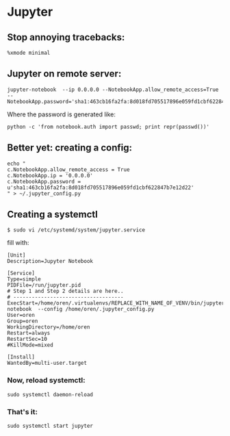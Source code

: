 # Jupyter

## Stop annoying tracebacks:
```
%xmode minimal
```

## Jupyter on remote server:

```
jupyter-notebook  --ip 0.0.0.0 --NotebookApp.allow_remote_access=True --NotebookApp.password='sha1:463cb16fa2fa:8d018fd705517896e059fd1cbf622847b7e12d22'
```

Where the password is generated like: 
```
python -c 'from notebook.auth import passwd; print repr(passwd())'
```

## Better yet: creating a config:

```
echo "
c.NotebookApp.allow_remote_access = True
c.NotebookApp.ip = '0.0.0.0'
c.NotebookApp.password = u'sha1:463cb16fa2fa:8d018fd705517896e059fd1cbf622847b7e12d22'
" > ~/.jupyter_config.py
```


## Creating a systemctl

```$ sudo vi /etc/systemd/system/jupyter.service```

fill with:

```
[Unit]
Description=Jupyter Notebook

[Service]
Type=simple
PIDFile=/run/jupyter.pid
# Step 1 and Step 2 details are here..
# ------------------------------------
ExecStart=/home/oren/.virtualenvs/REPLACE_WITH_NAME_OF_VENV/bin/jupyter-notebook  --config /home/oren/.jupyter_config.py
User=oren
Group=oren
WorkingDirectory=/home/oren
Restart=always
RestartSec=10
#KillMode=mixed

[Install]
WantedBy=multi-user.target
```


### Now, reload systemctl:
```sudo systemctl daemon-reload```

### That's it:
```sudo systemctl start jupyter```
